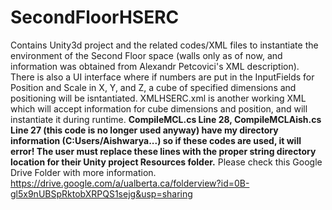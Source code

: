 # SecondFloorHSERC
Contains Unity3d project and the related codes/XML files to instantiate the environment of the Second Floor space  (walls only as of now, and information was obtained from Alexandr Petcovici's XML description).
There is also a UI interface where if numbers are put in the InputFields for Position and Scale in X, Y, and Z, a cube of specified dimensions and positioning will be isntantiated.
XMLHSERC.xml is another working XML which will accept information for cube dimensions and position, and will instantiate it during runtime. 
**CompileMCL.cs Line 28, CompileMCLAish.cs Line 27 (this code is no longer used anyway) have my directory information (C:Users/Aishwarya...) so if these codes are used, it will error! The user must replace these lines with the proper string directory location for their Unity project Resources folder.**
Please check this Google Drive Folder with more information. https://drive.google.com/a/ualberta.ca/folderview?id=0B-gl5x9nUBSpRktobXRPQS1sejg&usp=sharing
